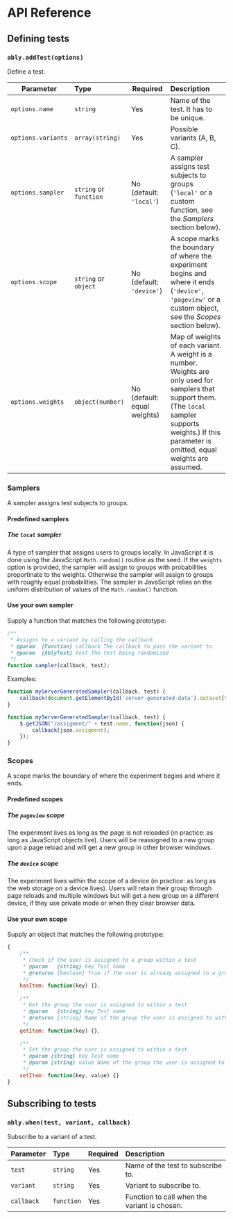 # API Reference

## Defining tests

### `ably.addTest(options)`

Define a test.

| Parameter            | Type                   | Required                     | Description
| -------------------- | :--------------------- | ---------------------------- | :--------------------------------------
| `options.name`       | `string`               | Yes                          | Name of the test. It has to be unique.
| `options.variants`   | `array(string)`        | Yes                          | Possible variants (A, B, C).
| `options.sampler`    | `string` or `function` | No (default: `'local'`) | A sampler assigns test subjects to groups (`'local'` or a custom function, see the *Samplers* section below).
| `options.scope`      | `string` or `object`   | No (default: `'device'`)     | A scope marks the boundary of where the experiment begins and where it ends (`'device'`, `'pageview'` or a custom object, see the *Scopes* section below).
| `options.weights`    | `object(number)`       | No (default: equal weights)  | Map of weights of each variant. A weight is a number. Weights are only used for samplers that support them. (The `local` sampler supports weights.) If this parameter is omitted, equal weights are assumed.

### Samplers

A sampler assigns test subjects to groups.

#### Predefined samplers

##### The `local` sampler

A type of sampler that assigns users to groups locally. In JavaScript it is done using the JavaScript `Math.random()` routine as the seed. If the `weights` option is provided, the sampler will assign to groups with probabilities proportinate to the weights. Otherwise the sampler will assign to groups with roughly equal probabilities. The sampler in JavaScript relies on the uniform distribution of values of the `Math.random()` function.

#### Use your own sampler

Supply a function that matches the following prototype:

```js
/**
 * Assigns to a variant by calling the callback
 * @param  {Function} callback The callback to pass the variant to
 * @param  {AblyTest} test The test being randomized
 */
function sampler(callback, test);
```

Examples:

```js
function myServerGeneratedSampler(callback, test) {
    callback(document.getElementById('server-generated-data').dataset[test.name].assignment);
}
```

```js
function myServerGeneratedSampler(callback, test) {
    $.getJSON("/assigment/" + test.name, function(json) {
        callback(json.assigment);
    });
}
```

### Scopes

A scope marks the boundary of where the experiment begins and where it ends.

#### Predefined scopes

##### The `pageview` scope

The experiment lives as long as the page is not reloaded (in practice: as long as JavaScript objects live). Users will be reassigned to a new group upon a page reload and will get a new group in other browser windows.

##### The `device` scope

The experiment lives within the scope of a device (in practice: as long as the web storage on a device lives). Users will retain their group through page reloads and multiple windows but will get a new group on a different device, if they use private mode or when they clear browser data.

#### Use your own scope

Supply an object that matches the following prototype:

```js
{
    /**
     * Check if the user is assigned to a group within a test
     * @param   {string} key Test name
     * @returns {boolean} True if the user is already assigned to a group within the test, false otherwise
     */
    hasItem: function(key) {},

    /**
     * Get the group the user is assigned to within a test
     * @param   {string} key Test name
     * @returns {string} Name of the group the user is assigned to within the test
     */
    getItem: function(key) {},

    /**
     * Set the group the user is assigned to within a test
     * @param {string} key Test name
     * @param {string} value Name of the group the user is assigned to within the test
     */
    setItem: function(key, value) {}
}
```

## Subscribing to tests

### `ably.when(test, variant, callback)`

Subscribe to a variant of a test.

| Parameter  | Type       | Required | Description
| ---------- | :--------- | -------- | :--------------------------------------
| `test`     | `string`   | Yes      | Name of the test to subscribe to.
| `variant`  | `string`   | Yes      | Variant to subscribe to.
| `callback` | `function` | Yes      | Function to call when the variant is chosen.
